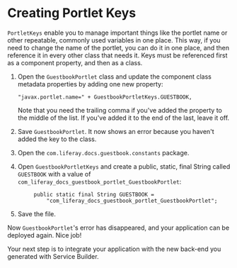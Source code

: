# Creating Portlet Keys

`PortletKeys` enable you to manage important things like the portlet name or
other repeatable, commonly used variables in one place. This way, if you need to
change the name of the portlet, you can do it in one place, and then reference
it in every other class that needs it. Keys must be referenced first as a
component property, and then as a class. 

1.  Open the `GuestbookPortlet` class and update the component class metadata
    properties by adding one new property: 

        "javax.portlet.name=" + GuestbookPortletKeys.GUESTBOOK,

    Note that you need the trailing comma if you've added the property to the
    middle of the list. If you've added it to the end of the last, leave it off. 

2.  Save `GuestbookPortlet`. It now shows an error because you haven't added the
    key to the class.

3.  Open the `com.liferay.docs.guestbook.constants` package. 

4.  Open `GuestbookPortletKeys` and create a public, static, final String called
    `GUESTBOOK` with a value of 
    `com_liferay_docs_guestbook_portlet_GuestbookPortlet`:
 
             public static final String GUESTBOOK =
                 "com_liferay_docs_guestbook_portlet_GuestbookPortlet";

5. Save the file.

Now `GuestbookPortlet`'s error has disappeared, and your application can be
deployed again. Nice job! 

Your next step is to integrate your application with the new back-end you
generated with Service Builder. 

